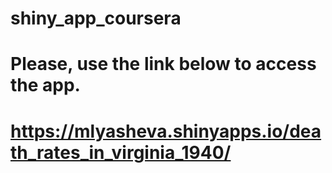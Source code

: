 # shiny_app_coursera

# Please, use the link below to access the app.
# https://mlyasheva.shinyapps.io/death_rates_in_virginia_1940/
